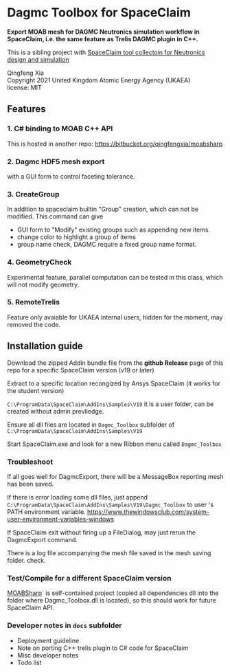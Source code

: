 #  Dagmc Toolbox for SpaceClaim

**Export MOAB mesh for DAGMC Neutronics simulation workflow in SpaceClaim, i.e. the same feature as Trelis DAGMC plugin in C++.**  

This is a sibling project with [SpaceClaim tool collectoin for Neutronics design and simulation](https://github.com/ukaea/SpaceClaim_API_NeutronicsTools)


Qingfeng Xia  
Copyright 2021 United Kingdom Atomic Energy Agency (UKAEA)  
license: MIT

## Features

### 1. C# binding to MOAB C++ API

This is hosted in another repo:  https://bitbucket.org/qingfengxia/moabsharp

### 2. Dagmc HDF5 mesh export
with a GUI form to control faceting tolerance.

### 3. CreateGroup
In addition to spaceclaim builtin "Group" creation, which can not be modified.
This command can give
+ GUI form to "Modify" existing groups such as appending new items.
+ change color to highlight a group of items
+ group name check, DAGMC require a fixed group name format.

### 4. GeometryCheck

Experimental feature, parallel computation can be tested in this class, which will not modify geometry.

### 5. RemoteTrelis

Feature only avaiable for UKAEA internal users, hidden for the moment, may removed the code.


## Installation guide

Download the zipped Addin bundle file from the **github Release** page of this repo for a specific SpaceClaim version (v19 or later)

Extract to a specific location recongized by Ansys SpaceClaim (it works for the student version)

`C:\ProgramData\SpaceClaim\AddIns\Samples\V19` it is a user folder, can be created without admin prevliedge.

Ensure all dll files are located in `Dagmc_Toolbox` subfolder of `C:\ProgramData\SpaceClaim\AddIns\Samples\V19`

Start SpaceClaim.exe and look for a new Ribbon menu called `Dagmc_Toolbox`

### Troubleshoot

If all goes well for DagmcExport, there will be a MessageBox reporting mesh has been saved.

If there is error loading some dll files, just append 
`C:\ProgramData\SpaceClaim\AddIns\Samples\V19\Dagmc_Toolbox` to user 's PATH environment variable.
<https://www.thewindowsclub.com/system-user-environment-variables-windows>

If SpaceClaim exit without firing up a FileDialog, may just rerun the DagmcExport command.

There is a log file accompanying  the mesh file saved in the mesh saving folder. check. 

### Test/Compile for a different SpaceClaim version

[MOABSharp](https://bitbucket.org/qingfengxia/moabsharp)` is self-contained project (copied all dependencies dll into the folder where Dagmc_Toolbox.dll is located), so this should work for future SpaceClaim API.


### Developer notes in `docs` subfolder

+ Deployment guideline
+ Note on porting C++ trelis plugin to C# code for SpaceClaim
+ Misc developer notes
+ Todo list